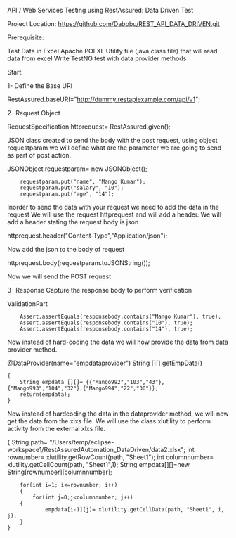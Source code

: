 API / Web Services Testing using RestAssured: Data Driven Test

Project Location: https://github.com/Dabbbu/REST_API_DATA_DRIVEN.git

Prerequisite:

Test Data in Excel 
Apache POI
XL Utility file (java class file) that will read data from excel
Write TestNG test with data provider methods

Start:

1- Define the Base URI

RestAssured.baseURI="http://dummy.restapiexample.com/api/v1";

2- Request Object

RequestSpecification httprequest= RestAssured.given();

JSON class created to send the body with the post request, using object requestparam we will define what are the parameter we are going to send as part of post action.

JSONObject requestparam= new JSONObject(); 
		
		requestparam.put("name", "Mango Kumar");
		requestparam.put("salary", "10");
		requestparam.put("age", "14");
		
Inorder to send the data with your request we need to add the data in the request
We will use the request httprequest and will add a header.
We will add a header stating the request body is json

httprequest.header("Content-Type","Application/json");

Now add the json to the body of request

httprequest.body(requestparam.toJSONString());

Now we will send the POST request




3- Response
Capture the response body to perform verification

ValidationPart


		Assert.assertEquals(responsebody.contains("Mango Kumar"), true);
		Assert.assertEquals(responsebody.contains("10"), true);
		Assert.assertEquals(responsebody.contains("14"), true);

Now instead of hard-coding the data we will now provide the data from data provider method.

@DataProvider(name="empdataprovider")
String [][] getEmpData()
	
	{
		String empdata [][]= {{"Mango992","103","43"},{"Mango993","104","32"},{"Mango994","22","30"}};
		return(empdata);
	}

Now instead of hardcoding the data in the dataprovider method, we will now get the data from the xlxs file.
We will use the class xlutility to perform activity from the external xlxs file.

{	String path= "/Users/temp/eclipse-workspace1/RestAssuredAutomation_DataDriven/data2.xlsx";
		int rownumber= xlutility.getRowCount(path, "Sheet1");
		int columnnumber= xlutility.getCellCount(path, "Sheet1",1);
		String empdata[][]=new String[rownumber][columnnumber];
		
		for(int i=1; i<=rownumber; i++)
		{
			for(int j=0;j<columnnumber; j++)
		{
				empdata[i-1][j]= xlutility.getCellData(path, "Sheet1", i, j);
		}
	}
